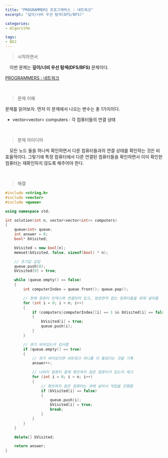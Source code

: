 ```yaml
---
title: "PROGRAMMERS 프로그래머스 : 네트워크"
excerpt: "깊이/너비 우선 탐색(DFS/BFS)"

categories:
- Algorithm

tags:
- BOJ
---
```


> 시작하면서

　이번 문제는 **깊이/너비 우선 탐색(DFS/BFS)** 문제이다.

[PROGRAMMERS : 네트워크](https://programmers.co.kr/learn/courses/30/lessons/43162)    

​    

> 문제 이해

   문제를 읽어보자. 먼저 이 문제에서 나오는 변수는 총 1가지이다.

- vector<vector<int>> computers : 각 컴퓨터들의 연결 상태

​    

> 문제 아이디어

　모든 노드 들을 하나씩 확인하면서 다른 컴퓨터들과의 연결 상태를 확인하는 것은 비효율적이다. 그렇기에 특정 컴퓨터에서 다른 연결된 컴퓨터들을 확인하면서 이미 확인한 컴퓨터는 재확인하지 않도록 해주어야 한다.

​    

>해결

```c++
#include <string.h>
#include <vector>
#include <queue>

using namespace std;

int solution(int n, vector<vector<int>> computers)
{
    queue<int> queue;
    int answer = 0;
    bool* bVisited;

    bVisited = new bool[n];
    memset(bVisited, false, sizeof(bool) * n);

    // 초기값 삽입
    queue.push(0);
    bVisited[0] = true;

    while (queue.empty() == false)
    {
        int computerIndex = queue.front(); queue.pop();

        // 현재 컴퓨터 인덱스와 연결되어 있고, 방문한적 없는 컴퓨터들을 큐에 넣어줌
        for (int i = 0; i < n; i++)
        {
            if (computers[computerIndex][i] == 1 && bVisited[i] == false)
            {
                bVisited[i] = true;
                queue.push(i);
            }
        }

        // 큐가 비어있는지 검사함
        if (queue.empty() == true)
        {
            // 큐가 비어있다면 네트워크 하나를 다 돌았다는 것을 기록
            answer++;

            // 나머지 컴퓨터 중에 확인하지 않은 컴퓨터가 있는지 체크
            for (int i = 0; i < n; i++)
            {
                // 확인하지 않은 컴퓨터는 큐에 넣어서 작업을 진행함
                if (bVisited[i] == false)
                {
                    queue.push(i);
                    bVisited[i] = true;
                    break;
                }
            }
        }
    }

    delete[] bVisited;

    return answer;
}
```

